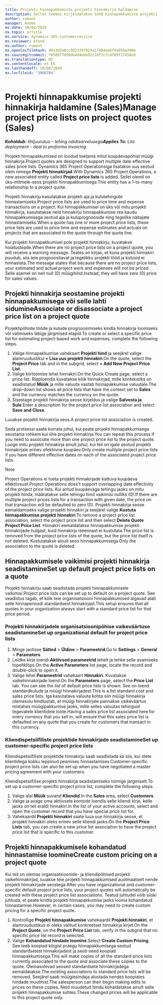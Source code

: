 ```yaml
---
title: Projekti hinnapakkumiste projekti hinnakirja haldamine
description: Selles teemas kirjeldatakse tööd hinnapakkumiste projekti hinnakirjadega. (Sales)
author: rumant
manager: Annbe
ms.date: 10/01/2020
ms.topic: article
ms.service: dynamics-365-customerservice
ms.reviewer: kfend
ms.author: rumant
ms.openlocfilehash: 4013d2e8cc0d2329f824a17484ee6f4a054a390e
ms.sourcegitcommit: f6509f7d50de4d4ebb92c1bf2cfcdf09f17458eb
ms.translationtype: HT
ms.contentlocale: et-EE
ms.lasthandoff: 10/06/2020
ms.locfileid: "3966764"
---
```

# <a name="manage-project-price-lists-on-project-quotes-sales"></a><span data-ttu-id="509d1-104">Projekti hinnapakkumise projekti hinnakirja haldamine (Sales)</span><span class="sxs-lookup"><span data-stu-id="509d1-104">Manage project price lists on project quotes (Sales)</span></span>

<span data-ttu-id="509d1-105">_**Kohaldub:** lihtjuurutus – tehing näidisarvelusega_</span><span class="sxs-lookup"><span data-stu-id="509d1-105">_**Applies To:** Lite deployment - deal to proforma invoicing_</span></span>

<span data-ttu-id="509d1-106">Projekti hinnapakkumised on loodud toetama mitut kuupäevapõhist müügi hinnakirja.</span><span class="sxs-lookup"><span data-stu-id="509d1-106">Project quotes are designed to support multiple date effective sales price lists.</span></span> <span data-ttu-id="509d1-107">Dynamics 365 Project Operationsiga lisatakse uus seotud olem nimega **Projekti hinnakirjad**.</span><span class="sxs-lookup"><span data-stu-id="509d1-107">With Dynamics 365 Project Operations, a new associated entity called **Project price lists** is added.</span></span> <span data-ttu-id="509d1-108">Sellel olemil on üks-mitmele-seos projekti hinnapakkumisega.</span><span class="sxs-lookup"><span data-stu-id="509d1-108">This entity has a 1-to-many relationship to a project quote.</span></span>

<span data-ttu-id="509d1-109">Projekti hinnakirju kasutatakse projekti aja ja kulutehingute hinnastamiseks.</span><span class="sxs-lookup"><span data-stu-id="509d1-109">Project price lists are used to price time and expense transactions on a project.</span></span> <span data-ttu-id="509d1-110">Kui hinnapakkumisel on üks või mitu projekti hinnakirja, kasutatakse neid hinnakirju hinnapakkumise rea kaudu hinnapakkumisega seotud aja ja kuluprognooside ning tegelike näitajate hinnastamiseks.</span><span class="sxs-lookup"><span data-stu-id="509d1-110">When a quote has one or more project price lists, these price lists are used to price time and expense estimates and actuals on projects that are associated to the quote through the quote line.</span></span>

<span data-ttu-id="509d1-111">Kui projekti hinnapakkumisel pole projekti hinnakirju, kuvatakse hoiatusteade.</span><span class="sxs-lookup"><span data-stu-id="509d1-111">When there are no project price lists on a project quote, you will receive a warning message.</span></span> <span data-ttu-id="509d1-112">Teates on kirjas, et kuna projekti hinnakiri puudub, siis teie prognoositavat ja tegelikku projekti tööd ja kulusid ei hinnastata.</span><span class="sxs-lookup"><span data-stu-id="509d1-112">The message states that because there are no project price lists, your estimated and actual project work and expenses will not be priced.</span></span> <span data-ttu-id="509d1-113">Selle asemel on neil null (0) müügihind.</span><span class="sxs-lookup"><span data-stu-id="509d1-113">Instead, they will have zero (0) price for sales values.</span></span>

## <a name="associate-or-disassociate-a-project-price-list-on-a-project-quote"></a><span data-ttu-id="509d1-114">Projekti hinnakirja seostamine projekti hinnapakkumisega või selle lahti sidumine</span><span class="sxs-lookup"><span data-stu-id="509d1-114">Associate or disassociate a project price list on a project quote</span></span>

<span data-ttu-id="509d1-115">Projektipõhiste tööde ja kulude prognoosimiseks kindla hinnakirja loomiseks või valimiseks läbige järgmised etapid.</span><span class="sxs-lookup"><span data-stu-id="509d1-115">To create or select a specific price list for estimating project-based work and expenses, complete the following steps.</span></span>

1. <span data-ttu-id="509d1-116">Valige hinnapakkumise vahekaart **Projekti hind** ja seejärel valige alamruudustikul **+ Lisa uus projekti hinnakiri**.</span><span class="sxs-lookup"><span data-stu-id="509d1-116">On the quote, select the **Project Price** tab and in the subgrid, select **+ Add New Project Price List**.</span></span>
2. <span data-ttu-id="509d1-117">Valige kiirloomise lehel hinnakiri.</span><span class="sxs-lookup"><span data-stu-id="509d1-117">On the Quick Create page, select a price list.</span></span> <span data-ttu-id="509d1-118">Ripploendis kuvatakse kõik hinnakirjad, mille kontekstiks on seadistatud **Müük** ja mille valuuta vastab hinnapakkumise valuutale.</span><span class="sxs-lookup"><span data-stu-id="509d1-118">The drop-down list shows all price lists that have the context set to **Sales** and the currency matches the currency on the quote.</span></span>
4. <span data-ttu-id="509d1-119">Sisestage projekti hinnakirja seose kirjeldus ja valige **Salvesta ja Sule**.</span><span class="sxs-lookup"><span data-stu-id="509d1-119">Enter a description for the project price list association and select **Save and Close**.</span></span>

<span data-ttu-id="509d1-120">Luuakse projekti hinnakirja seos.</span><span class="sxs-lookup"><span data-stu-id="509d1-120">A project price list association is created.</span></span>

<span data-ttu-id="509d1-121">Seda protsessi saate korrata juhul, kui peate projekti hinnapakkumisega seostama rohkem kui ühe projekti hinnakirja.</span><span class="sxs-lookup"><span data-stu-id="509d1-121">You can repeat this process if you need to associate more than one project price list to the project quote.</span></span> <span data-ttu-id="509d1-122">Looge mitu projekti hinnakirja ainult juhul, kui teil on igale seotud projekti hinnakirjale erinev efektiivne kuupäev.</span><span class="sxs-lookup"><span data-stu-id="509d1-122">Only create multiple project price lists if you have different effective dates on each of the associated project price lists.</span></span>

> [!NOTE]
> <span data-ttu-id="509d1-123">Project Operations ei toeta projekti hinnakirjade kattuva kuupäeva efektiivsust.</span><span class="sxs-lookup"><span data-stu-id="509d1-123">Project Operations does't support overlapping date effectivity of the project price lists.</span></span> <span data-ttu-id="509d1-124">Kui antud kuupäevaga tehingu jaoks on mitu projekti hinda, määratakse selle tehingu hind vaikimisi nulliks (0).</span><span class="sxs-lookup"><span data-stu-id="509d1-124">If there are multiple project prices lists for a transaction with given date, the price on that transaction will be defaulted to zero (0).</span></span>
<span data-ttu-id="509d1-125">Projekti hinnakirja seose eemaldamiseks valige projekti hinnakiri ja seejärel valige **Kustuta hinnapakkumise projekti hinnakiri**.</span><span class="sxs-lookup"><span data-stu-id="509d1-125">To remove a project price list association, select the project price list and then select **Delete Quote Project Price List**.</span></span> <span data-ttu-id="509d1-126">Hinnakiri eemaldatakse hinnapakkumise projekti hinnakirjade hulgast, kuid hinnakirja iseennast ei kustutata.</span><span class="sxs-lookup"><span data-stu-id="509d1-126">The price list is removed from the project price lists of the quote, but the price list itself is not deleted.</span></span> <span data-ttu-id="509d1-127">Kustutatakse ainult seos hinnapakkumisega.</span><span class="sxs-lookup"><span data-stu-id="509d1-127">Only the association to the quote is deleted.</span></span>

## <a name="set-up-default-project-price-lists-on-a-quote"></a><span data-ttu-id="509d1-128">Hinnapakkumisele vaikimisi projekti hinnakirja seadistamine</span><span class="sxs-lookup"><span data-stu-id="509d1-128">Set up default project price lists on a quote</span></span>

<span data-ttu-id="509d1-129">Projekti hinnakirju saab seadistada projekti hinnapakkumisele vaikimisi.</span><span class="sxs-lookup"><span data-stu-id="509d1-129">Project price lists can be set up to default on a project quote.</span></span> <span data-ttu-id="509d1-130">See seadistus tagab, et kõik teie organisatsiooni hinnapakkumised algavad alati selle hinnaperioodi standardsest hinnakirjast.</span><span class="sxs-lookup"><span data-stu-id="509d1-130">This setup ensures that all quotes in your organization always start with a standard price list for that price period.</span></span>

### <a name="set-up-organizational-default-for-project-price-lists"></a><span data-ttu-id="509d1-131">Projekti hinnakirjadele organisatsioonipõhise vaikeväärtuse seadistamine</span><span class="sxs-lookup"><span data-stu-id="509d1-131">Set up organizational default for project price lists</span></span>

1. <span data-ttu-id="509d1-132">Minge jaotisse **Sätted** > **Üldine** > **Parameetrid**.</span><span class="sxs-lookup"><span data-stu-id="509d1-132">Go to **Settings** > **General** > **Parameters**.</span></span>
2. <span data-ttu-id="509d1-133">Leidke kirje loendi **Aktiivsed parameetrid** lehelt ja tehke selle avamiseks topeltklõps.</span><span class="sxs-lookup"><span data-stu-id="509d1-133">On the **Active Parameters** list page, locate the record and double-click to open it.</span></span> 
3. <span data-ttu-id="509d1-134">Valige lehel **Parameetrid** vahekaart **Hinnakiri**. Kuvatakse vaikehinnakirjade loend.</span><span class="sxs-lookup"><span data-stu-id="509d1-134">On the **Parameters** page, select the **Price List** tab. You can see the list of default price lists is shown.</span></span> <span data-ttu-id="509d1-135">See on loend standardkulude ja müügi hinnakirjadest.</span><span class="sxs-lookup"><span data-stu-id="509d1-135">This is a list standard cost and sales price lists.</span></span> <span data-ttu-id="509d1-136">Iga kasutatava valuuta kohta siin müügi hinnakirja olemasolu kindlustab, et müügi hinnakirjale pannakse vaikeväärtus mistahes müügipakkumise jaoks, mille selles valuutas tehinguid tegevatele klientidele loote.</span><span class="sxs-lookup"><span data-stu-id="509d1-136">Having a sales price list associated here for every currency that you sell in, will ensure that this sales price list is defaulted on any quote that you create for customers that transact in this currency.</span></span>

### <a name="set-up-customer-specific-project-price-lists"></a><span data-ttu-id="509d1-137">Kliendispetsiifiliste projektide hinnakirjade seadistamine</span><span class="sxs-lookup"><span data-stu-id="509d1-137">Set up customer-specific project price lists</span></span>

<span data-ttu-id="509d1-138">Kliendispetsiifiliste projektide hinnakirju saab seadistada ka siis, kui olete klientidega kokku leppinud peamises hinnastamises.</span><span class="sxs-lookup"><span data-stu-id="509d1-138">Customer-specific project price lists can also be set up when you have negotiated a master pricing agreement with your customers.</span></span>

<span data-ttu-id="509d1-139">Kliendispetsiifilise projekti hinnakirja seadistamiseks toimige järgmiselt.</span><span class="sxs-lookup"><span data-stu-id="509d1-139">To set up a customer-specific project price list, complete the following steps.</span></span>

1. <span data-ttu-id="509d1-140">Valige alal **Müük** suvand **Kliendid**.</span><span class="sxs-lookup"><span data-stu-id="509d1-140">In the **Sales** area, select **Customers**.</span></span>
2. <span data-ttu-id="509d1-141">Valige ja avage oma aktiivsete kontode loendis selle kliendi kirje, kelle jaoks on teil eraldi hinnakiri.</span><span class="sxs-lookup"><span data-stu-id="509d1-141">In the list of your active accounts, select and open the customer record that you have special price list for.</span></span>
3. <span data-ttu-id="509d1-142">Vahekaardil **Projekti hinnakiri** saate luua uue hinnakirja seose, et projekti hinnakiri oleks erinev selle kliendi jaoks.</span><span class="sxs-lookup"><span data-stu-id="509d1-142">On the **Project Price Lists** tab, you can create a new price list association to have the project price list that is specific to this customer.</span></span>

## <a name="create-custom-pricing-on-a-project-quote"></a><span data-ttu-id="509d1-143">Projekti hinnapakkumisele kohandatud hinnastamise loomine</span><span class="sxs-lookup"><span data-stu-id="509d1-143">Create custom pricing on a project quote</span></span>

<span data-ttu-id="509d1-144">Kui teil on olemas organisatsioonide- ja kliendipõhised projekti vaikehinnakirjad, luuakse teie projekti hinnapakkumised auotmaatselt nende projekti hinnakirjade seostega.</span><span class="sxs-lookup"><span data-stu-id="509d1-144">After you have organizational and customer-specific default project price lists, your project quotes will automatically be created with these project price list associations.</span></span> <span data-ttu-id="509d1-145">Teatud juhtudel võib siiski juhtuda, et peate kindla projekti hinnapakkumise jaoks looma kohandatud hinnastamise.</span><span class="sxs-lookup"><span data-stu-id="509d1-145">However, in certain cases, you may need to create custom pricing for a specific project quote.</span></span> 

1. <span data-ttu-id="509d1-146">Kontrollige **Projekti hinnapakkumise** vahekaardil **Projekti hinnakiri**, et alamruudustikus ei oleks valitud konkreetset hinnakirja kirjet.</span><span class="sxs-lookup"><span data-stu-id="509d1-146">On the **Project Quote**, on the **Project Price List** tab, verify in the subgrid that no specific price list record is selected.</span></span>
2. <span data-ttu-id="509d1-147">Valige **Kohandatud hindade loomine**.</span><span class="sxs-lookup"><span data-stu-id="509d1-147">Select **Create Custom Pricing**.</span></span> <span data-ttu-id="509d1-148">See teeb koopiad kõigist praegu hinnapakkumisega seotud standardsetest hinnakirjadest ja seob need koopiad hinnapakkumisega.</span><span class="sxs-lookup"><span data-stu-id="509d1-148">This will make copies of all the standard price lists currently associated to the quote and associate these copies to the quote.</span></span> <span data-ttu-id="509d1-149">Olemasolevad seosed standardsete hinnakirjadega eemaldatakse.</span><span class="sxs-lookup"><span data-stu-id="509d1-149">The existing associations to standard price lists will be removed.</span></span> <span data-ttu-id="509d1-150">Seejärel saab müügiesindaja alustada nendes koopiates hindade muutmist.</span><span class="sxs-lookup"><span data-stu-id="509d1-150">The salesperson can then begin making edits to prices on these copies.</span></span> <span data-ttu-id="509d1-151">Neid muudetud hindu kohaldatakse ainult selle projekti hinnapakkumise suhtes.</span><span class="sxs-lookup"><span data-stu-id="509d1-151">These changed prices will be applicable to this project quote only.</span></span>
